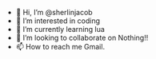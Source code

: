 - 👋 Hi, I’m @sherlinjacob
- 👀 I’m interested in coding
- 🌱 I’m currently learning lua
- 💞️ I’m looking to collaborate on Nothing!!
- 📫 How to reach me Gmail.

<!---
sherlinjacob/sherlinjacob is a ✨ special ✨ repository because its `README.md` (this file) appears on your GitHub profile.
You can click the Preview link to take a look at your changes.
--->
